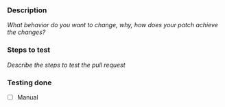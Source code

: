 ### Description

_What behavior do you want to change, why, how does your patch achieve the changes?_

### Steps to test

_Describe the steps to test the pull request_

### Testing done

- [ ] Manual
